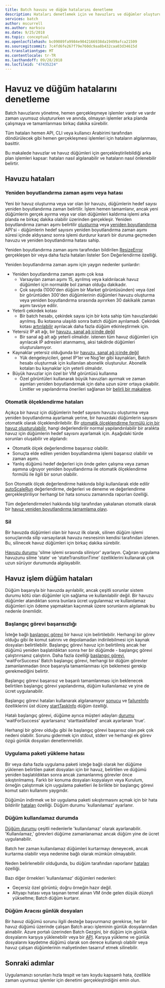 ```yaml
---
title: Batch havuzu ve düğüm hatalarını denetleme
description: Hataları denetlemek için ve havuzları ve düğümler oluştururken önlemek yapma
services: batch
author: mscurrell
ms.author: markscu
ms.date: 9/25/2018
ms.topic: conceptual
ms.openlocfilehash: bc09089fa9984e9042166938da19499afca21509
ms.sourcegitcommit: 7c4fd6fe267f79e760dc9aa8b432caa03d34615d
ms.translationtype: MT
ms.contentlocale: tr-TR
ms.lasthandoff: 09/28/2018
ms.locfileid: "47435224"
---
```

# <a name="checking-for-pool-and-node-errors"></a>Havuz ve düğüm hatalarını denetleme

Batch havuzlarını yönetme, hemen gerçekleşmeye işlemler vardır ve vardır zaman uyumsuz oluştururken ve anında, olmayan işlemler arka planda çalışmaya ve tamamlanması birkaç dakika sürebilir.

Tüm hataları hemen API, CLI veya kullanıcı Arabirimi tarafından döndürülecek gibi hemen gerçekleşmesi işlemleri için hataların algılanması, basittir.

Bu makalede havuzlar ve havuz düğümleri için gerçekleştirilebildiği arka plan işlemleri kapsar: hataları nasıl algılanabilir ve hataların nasıl önlenebilir belirtir.

## <a name="pool-errors"></a>Havuzu hataları

### <a name="resize-timeout-or-failure"></a>Yeniden boyutlandırma zaman aşımı veya hatası

Yeni bir havuz oluşturma veya var olan bir havuzu, düğümlerin hedef sayısı yeniden boyutlandırma zaman belirtilir.  İşlem hemen tamamlanır, ancak yeni düğümlerin gerçek ayırma veya var olan düğümleri kaldırma işlemi arka planda ne birkaç dakika olabilir üzerinden gerçekleşir.  Yeniden boyutlandırma zaman aşımı belirtilir [oluşturma](https://docs.microsoft.com/rest/api/batchservice/pool/add) veya [yeniden boyutlandırma](https://docs.microsoft.com/rest/api/batchservice/pool/resize) API'si - düğümlerin hedef sayısını yeniden boyutlandırma zaman aşımı süresi içinde aldıysanız sonra işlemi durdurur kararlı bir duruma geçmeden havuzu ve yeniden boyutlandırma hatası sahip.

Yeniden boyutlandırma zaman aşımı tarafından bildirilen [ResizeError](https://docs.microsoft.com/rest/api/batchservice/pool/get#resizeerror) gerçekleşen bir veya daha fazla hataları listeler Son Değerlendirme özelliği.

Yeniden boyutlandırma zaman aşımı için yaygın nedenler şunlardır:
- Yeniden boyutlandırma zaman aşımı çok kısa
  - Varsayılan zaman aşımı 15, ayrılmış veya kaldırılacak havuz düğümleri için normalde bol zaman olduğu dakikadır.
  - Çok sayıda (1000'den düğüm bir Market görüntüsünden) veya özel bir görüntüden 300'den düğümlerinin düğümleri havuzu oluşturma veya yeniden boyutlandırma sırasında ayırırken 30 dakikalık zaman aşımı tavsiye edilir.
- Yeterli çekirdek kotası
  - Bir batch hesabı, çekirdek sayısı için bir kota sahip tüm havuzlardaki ayrılmış.  Bu kotasına ulaşıldı sonra batch düğüm ayrılamadı.  Çekirdek kotası [artırılabilir](https://docs.microsoft.com/azure/batch/batch-quota-limit) ayrılacak daha fazla düğüm etkinleştirmek için.
- Yetersiz IP alt ağı, bir [havuzu, sanal ağ içinde değil](https://docs.microsoft.com/azure/batch/batch-virtual-network)
  - Bir sanal ağ alt ağı yeterli olmalıdır. istenen tüm havuz düğümleri için ayrılacak IP adresleri atanmamış, aksi takdirde düğümleri oluşturulamıyor.
- Kaynaklar yetersiz olduğunda bir [havuzu, sanal ağ içinde değil](https://docs.microsoft.com/azure/batch/batch-virtual-network)
  - Yük dengeleyicileri, genel IP'ler ve Nsg'ler gibi kaynakları, Batch hesabı oluşturmak için kullanılan abonelik oluşturulur.  Abonelik kotaları bu kaynaklar için yeterli olmalıdır.
- Büyük havuzlar için özel bir VM görüntüsü kullanma
  - Özel görüntüleri kullanarak büyük havuzları ayırmak ve zaman aşımları yeniden boyutlandırmak için daha uzun sürer ortaya çıkabilir.  Limitler ve yapılandırma önerileri sağlanan bir [belirli bir makaleye](https://docs.microsoft.com/azure/batch/batch-custom-images). 

### <a name="auto-scale-failures"></a>Otomatik ölçeklendirme hataları

Açıkça bir havuz için düğümlerin hedef sayısını havuzu oluşturma veya yeniden boyutlandırma ayarlamak yerine, bir havuzdaki düğümlerin sayısını otomatik olarak ölçeklendirilebilir.  Bir [otomatik ölçeklendirme formülü için bir havuz oluşturulabilir](https://docs.microsoft.com/azure/batch/batch-automatic-scaling), hangi değerlendirilir normal yapılandırılabilir bir aralıkta havuz için düğümlerin hedef sayısını ayarlamak için.  Aşağıdaki türde sorunları oluşabilir ve algılandı:

- Otomatik ölçek değerlendirme başarısız olabilir.
- Sonuçta elde edilen yeniden boyutlandırma işlemi başarısız olabilir ve zaman aşımı.
- Yanlış düğümü hedef değerleri için önde gelen çalışma veya zaman aşımına uğruyor yeniden boyutlandırma ile otomatik ölçeklendirme formülü ile ilgili bir sorun olabilir.

Son Otomatik ölçek değerlendirme hakkında bilgi kullanılarak elde edilir [autoScaleRun](https://docs.microsoft.com/rest/api/batchservice/pool/get#autoscalerun) değerlendirme, değerleri ve deneme ve değerlendirme gerçekleştiriliyor herhangi bir hata sonucu zamanında raporları özelliği.

Tüm değerlendirmeleri hakkında bilgi tarafından yakalanan otomatik olarak bir [havuz yeniden boyutlandırma tamamlama olayı](https://docs.microsoft.com/azure/batch/batch-pool-resize-complete-event).

### <a name="delete"></a>Sil

Bir havuzda düğümleri olan bir havuz ilk olarak, silinen düğüm işlemi sonuçlarında silip varsayılarak havuzu nesnesinin kendisi tarafından izlenen.  Bu, silinecek havuz düğümleri için birkaç dakika sürebilir.

[Havuzu durumu](https://docs.microsoft.com/rest/api/batchservice/pool/get#poolstate) 'silme işlemi sırasında siliniyor' ayarlayın.  Çağıran uygulama havuzunu silme 'state' ve 'stateTransitionTime' özelliklerini kullanarak çok uzun sürüyor durumunda algılayabilir.

## <a name="pool-compute-node-errors"></a>Havuz işlem düğüm hataları

Düğüm başarıyla bir havuzda ayrılabilir, ancak çeşitli sorunlar sistem durumu kötü olan düğümler için sağlama ve kullanılabilir değil.  Bir havuzu düğümler atandıktan sonra bunlara ücret uygulanmaz ve kullanılamaz düğümleri için ödeme yapmaktan kaçınmak üzere sorunlarını algılamak bu nedenle önemlidir.

### <a name="start-task-failure"></a>Başlangıç görevi başarısızlığı

İsteğe bağlı [başlangıç görevi](https://docs.microsoft.com/rest/api/batchservice/pool/add#starttask) bir havuz için belirtilebilir.  Herhangi bir görev olduğu gibi ile komut satırını ve depolamadan indirilebilmesi için kaynak dosyaları belirtilebilir.  Başlangıç görevi havuz için belirtilmiş ancak her düğümü yeniden başlatıldıktan sonra her bir düğümde - başlangıç görevi çalıştırırsanız çalıştırın.  Daha fazla özelliği [başlangıç görevi](https://docs.microsoft.com/rest/api/batchservice/pool/add#starttask), 'waitForSuccess' Batch başlangıç görevi, herhangi bir düğüm görevler zamanlanmadan önce başarıyla tamamlanması için beklemesi gerekip gerekmediğini belirtir.

Başlangıç görevi başarısız ve başarılı tamamlanması için beklenecek belirtilen başlangıç görevi yapılandırma, düğüm kullanılamaz ve yine de ücret uygulanabilir.

Başlangıç görevi hataları kullanarak algılanamıyor [sonucu](https://docs.microsoft.com/rest/api/batchservice/computenode/get#taskexecutionresult) ve [failureInfo](https://docs.microsoft.com/rest/api/batchservice/computenode/get#taskfailureinformation) özelliklerini üst düzey [startTaskInfo](https://docs.microsoft.com/rest/api/batchservice/computenode/get#starttaskinformation) düğüm özelliği.

Hatalı başlangıç görevi, düğüme ayrıca müşteri adayları [durumu](https://docs.microsoft.com/rest/api/batchservice/computenode/get#computenodestate) 'waitForSuccess' ayarlarsanız 'starttaskfailed' ancak ayarlanan 'true'.

Herhangi bir görev olduğu gibi ile başlangıç görevi başarısız olan pek çok nedeni olabilir.  Sorunu gidermek için stdout, stderr ve herhangi ek görev özgü günlük dosyaları denetlenmelidir.

### <a name="application-package-download-failure"></a>Uygulama paketi yükleme hatası

Bir veya daha fazla uygulama paketi isteğe bağlı olarak her düğüme yüklenen belirtilen paket dosyaları için bir havuz, belirtilen ve düğümü yeniden başlatıldıktan sonra ancak zamanlanmış görevler önce sıkıştırılmamış.  Farklı bir konuma dosyaları kopyalayın veya Kurulum, örneğin çalıştırmak için uygulama paketleri ile birlikte bir başlangıç görevi komut satırı kullanımı yaygındır.

Düğümün indirmek ve bir uygulama paketi sıkıştırmasını açmak için bir hata bildirilir [hataları](https://docs.microsoft.com/rest/api/batchservice/computenode/get#computenodeerror) özelliği.  Düğüm durumu 'kullanılamaz' ayarlanır.

### <a name="node-in-unusable-state"></a>Düğüm kullanılamaz durumda

[Düğüm durumu](https://docs.microsoft.com/rest/api/batchservice/computenode/get#computenodestate) çeşitli nedenlerle 'kullanılamaz' olarak ayarlanabilir.  'Kullanılamaz,' görevleri düğüme zamanlanamaz ancak düğüm yine de ücret uygulanabilir.

Batch her zaman kullanılamaz düğümleri kurtarmayı deneyecek, ancak kurtarma olabilir veya nedenine bağlı olarak mümkün olmayabilir.

Neden belirlenebilir olduğunda, bu düğüm tarafından raporlanır [hataları](https://docs.microsoft.com/rest/api/batchservice/computenode/get#computenodeerror) özelliği.

Bazı diğer örnekleri 'kullanılamaz' düğümleri nedenleri:

- Geçersiz özel görüntü; doğru örneğin hazır değil.
- Altyapı hatası veya taşınan temel alınan VM önde gelen düşük düzeyli yükseltme; Batch düğüm kurtarır.

### <a name="node-agent-log-files"></a>Düğüm Aracısı günlük dosyaları

Bir havuz düğümü sorunu ilgili desteğe başvurmanız gerekirse, her bir havuz düğümü üzerinde çalışan Batch aracı işleminin günlük dosyalarından alınabilir.  Azure portalı üzerinden Batch Gezgini, bir düğüm için günlük dosyalarını karşıya yüklenebilir veya bir [API](https://docs.microsoft.com/rest/api/batchservice/computenode/uploadbatchservicelogs).  Karşıya yükleme ve günlük dosyalarını kaydetme düğümü olarak son derece kullanışlı olabilir veya havuz çalışan düğümlerinin maliyetinden tasarruf etmek silinebilir.

## <a name="next-steps"></a>Sonraki adımlar

Uygulamanızı sorunları hızla tespit ve tanı koydu kapsamlı hata, özellikle zaman uyumsuz işlemler için denetimi gerçekleştirdiğini emin olun.
